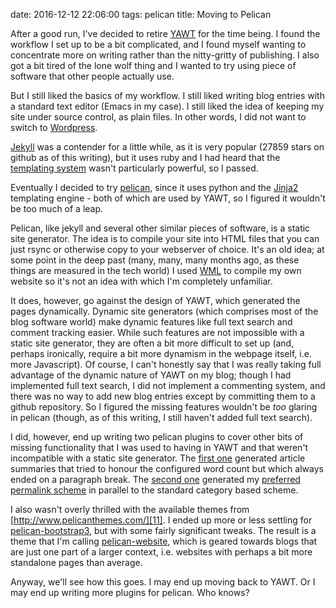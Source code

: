 date: 2016-12-12 22:06:00
tags: pelican
title: Moving to Pelican

After a good run, I've decided to retire [YAWT][1] for the time being.  I
found the workflow I set up to be a bit complicated, and I found myself
wanting to concentrate more on writing rather than the nitty-gritty of
publishing.  I also got a bit tired of the lone wolf thing and I wanted to
try using piece of software that other people actually use.

But I still liked the basics of my workflow.  I still liked writing blog
entries with a standard text editor (Emacs in my case).  I still liked the
idea of keeping my site under source control, as plain files.  In other
words, I did not want to switch to [Wordpress][2].

[Jekyll][3] was a contender for a little while, as it is very popular (27859
stars on github as of this writing), but it uses ruby and I had heard that
the [templating system][4] wasn't particularly powerful, so I passed.

Eventually I decided to try [pelican][5], since it uses python and the
[Jinja2][6] templating engine - both of which are used by YAWT, so I figured
it wouldn't be too much of a leap.

Pelican, like jekyll and several other similar pieces of software, is a
static site generator.  The idea is to compile your site into HTML files
that you can just rsync or otherwise copy to your webserver of choice.  It's
an old idea; at some point in the deep past (many, many, many months ago, as
these things are measured in the tech world) I used [WML][7] to compile my
own website so it's not an idea with which I'm completely unfamiliar.

It does, however, go against the design of YAWT, which generated the pages
dynamically.  Dynamic site generators (which comprises most of the blog
software world) make dynamic features like full text search and comment
tracking easier.  While such features are not impossible with a static site
generator, they are often a bit more difficult to set up (and, perhaps
ironically, require a bit more dynamism in the webpage itself, i.e. more
Javascript).  Of course, I can't honestly say that I was really taking full
advantage of the dynamic nature of YAWT on my blog; though I had implemented
full text search, I did not implement a commenting system, and there was no
way to add new blog entries except by committing them to a github
repository.  So I figured the missing features wouldn't be *too* glaring in
pelican (though, as of this writing, I still haven't added full text
search).

I did, however, end up writing two pelican plugins to cover other bits of
missing functionality that I was used to having in YAWT and that weren't
incompatible with a static site generator.  The [first one][8] generated
article summaries that tried to honour the configured word count but which
always ended on a paragraph break.  The [second one][9] generated my
[preferred permalink scheme][10] in parallel to the standard category based
scheme.

I also wasn't overly thrilled with the available themes from
[http://www.pelicanthemes.com/][11].  I ended up more or less settling for
[pelican-bootstrap3][12], but with some fairly significant tweaks.  The
result is a theme that I'm calling [pelican-website][13], which is geared
towards blogs that are just one part of a larger context, i.e. websites with
perhaps a bit more standalone pages than average.

Anyway, we'll see how this goes.  I may end up moving back to YAWT.  Or I
may end up writing more plugins for pelican.  Who knows?

[1]: https://github.com/drivet/yawt
[2]: https://wordpress.com/create/
[3]: https://jekyllrb.com/
[4]: http://shopify.github.io/liquid/
[5]: http://blog.getpelican.com/
[6]: http://jinja.pocoo.org/docs/dev/
[7]: http://thewml.org/
[8]: https://github.com/drivet/paragraphed-summary
[9]: https://github.com/drivet/pelican-cool-uri
[10]: https://www.w3.org/Provider/Style/URI.html
[11]: http://www.pelicanthemes.com
[12]: https://github.com/DandyDev/pelican-bootstrap3
[13]: https://github.com/drivet/pelican-website
